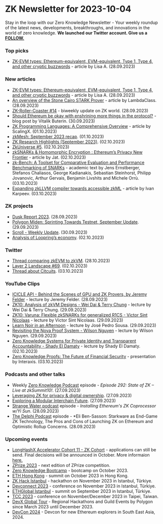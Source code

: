 # ZK Newsletter for 2023-10-04
Stay in the loop with our Zero Knowledge Newsletter - Your weekly roundup of the latest news, developments, breakthroughs, and innovations in the world of zero knowledge. **We launched our Twitter account. Give us a [FOLLOW.](https://twitter.com/ZKNewsletter)**

### Top picks
* [ZK-EVM types: Ethereum-equivalent, EVM-equivalent, Type 1, Type 4, and other cryptic buzzwords](https://taiko.mirror.xyz/j6KgY8zbGTlTnHRFGW6ZLVPuT0IV0_KmgowgStpA0K4) - article by Lisa A. (28.09.2023)

### New articles 
* [ZK-EVM types: Ethereum-equivalent, EVM-equivalent, Type 1, Type 4, and other cryptic buzzwords](https://taiko.mirror.xyz/j6KgY8zbGTlTnHRFGW6ZLVPuT0IV0_KmgowgStpA0K4) - article by Lisa A. (28.09.2023)
* [An overview of the Stone Cairo STARK Prover](https://blog.lambdaclass.com/overview-of-the-stone-prover/) - article by LambdaClass. (28.09.2023)
* [ZK-Roller-Coaster #14](https://taiko.mirror.xyz/tnK9MWMHera48IwCCcL9oS8ZPKFX17LY_VK4uJL-4g8) - biweekly update on ZK world. (28.09.2023)
* [Should Ethereum be okay with enshrining more things in the protocol?](https://vitalik.eth.limo/general/2023/09/30/enshrinement.html) - blog post by Vitalik Buterin. (30.09.2023)
* [ZK Programming Languages: A Comprehensive Overview](https://medium.com/@scalingx/zk-programming-languages-a-comprehensive-overview-a3046ea5e859) - article by ScalingX. (01.10.2023)
* [zkMesh: September 2023 recap](https://zkmesh.substack.com/p/zkmesh-sept-2023-recap). (01.10.2023)
* [ZK Research Highlights (September 2023)](https://zk.cryptography.land/p/zk-research-highlights-september). (02.10.2023)
* [ZkUniverse #5](https://medium.com/@ZkCampus/zkuniverse-5-58b71d1eb9a0). (02.10.2023)
* [zkSNARKs & Homomorphic Encryption : Ethereum’s Privacy New Frontier](https://medium.com/@jat9292/zksnarks-homomorphic-encryption-ethereums-privacy-new-frontier-b30357236a7a) - article by Jat. (02.10.2023)
* [zk-Bench: A Toolset for Comparative Evaluation and Performance Benchmarking of SNARKs](https://eprint.iacr.org/2023/1503.pdf) - academic text by Jens Ernstberger, Stefanos Chaliasos, George Kadianakis, Sebastian Steinhorst, Philipp Jovanovic, Arthur Gervais, Benjamin Livshits and Michele Orrù. (03.10.2023)
* [Expanding zkLLVM compiler towards accessible zkML](https://nil.foundation/blog/post/zkml_pipeline) - article by Ivan Karpeev. (03.10.2023)

### ZK projects
* [Dusk Report 2023](https://dusk.network/news/dusk-report-2023). (28.09.2023)
* [Polygon Miden: Sprinting Towards Testnet, September Update](https://polygon.technology/blog/polygon-miden-sprinting-towards-testnet-september-update). (29.09.2023)
* [Scroll - Weekly Update](https://twitter.com/Scroll_ZKP/status/1707893045042250128). (30.09.2023)
* [Analysis of Loopring’s economy](https://medium.com/@whdghk116/analysis-of-looprings-economy-4cd79c2fc308). (02.10.2023)

### Twitter
* [Thread comparing zkEVM to zkVM](https://twitter.com/ProjectZKM/status/1707416970944000133). (28.10.2023)
* [Layer 2 Landscape #69](https://twitter.com/bitsplaining/status/1708665052822380705). (02.10.2023)
* [Thread about Citcuits](https://twitter.com/taikoxyz/status/1709010424954581440). (03.10.2023)

### YouTube Clips
* [ICICLE API - Behind the Scenes of GPU and ZK Provers, by Jeremy Felder](https://www.youtube.com/watch?v=5EZCLFhZZxo) - lecture by Jeremy Felder. (28.09.2023)
* [ZK10: Analysis of zkVM Designs - Wei Dai & Terry Chung](https://www.youtube.com/watch?v=tWJZX-WmbeY) - lecture by Wei Dai & Terry Chung. (29.09.2023)
* [ZK10: Varuna: Flexible zkSNARKs for generalized R1CS - Victor Sint Nicolaas](https://www.youtube.com/watch?v=ZdHmk2cBlQ0) - lecture by Victor Sint Nicolaas. (29.09.2023)
* [Learn Noir in an Afternoon](https://www.youtube.com/watch?v=Js4JN_8sJ00) - lecture by José Pedro Sousa. (29.09.2023)
* [Revisiting the Nova Proof System - Wilson Nguyen](https://www.youtube.com/watch?v=h_PU7FZWiQk) - lecture by Wilson Nguyen. (29.09.2023)
* [Zero Knowledge Systems for Private Identity and Transparent Accountability - Shady El Damaty](https://www.youtube.com/watch?v=HWOkcj7QG3s) - lecture by Shady El Damaty. (02.10.2023)
* [Zero Knowledge Proofs: The Future of Financial Security](https://www.youtube.com/watch?v=U5EaYm4wm0M) - presentation by Interaxis. (03.10.2023)

### Podcasts and other talks
* Weekly [Zero Knowledge Podcast](https://zeroknowledge.fm/292-2/) episode - *Episode 292: State of ZK – Live at zkSummit10!*. (27.09.2023) 
* [Leveraging ZK for privacy & digital ownership](https://twitter.com/Scroll_ZKP/status/1707046888627654861). (27.09.2023)
* [Exploring a Modular Interchain Future](https://twitter.com/ZKValidator/status/1707061360834527241). (27.09.2023)
* [Strange Water podcast](https://open.spotify.com/episode/699BT0RlOde6qhhqtGxX5A?si=77dbcd7b40564bcd) episode - *Installing Ethereum's ZK Coprocessor w/Yi Sun*. (28.09.2023)
* [The Delphi Podcast](https://open.spotify.com/episode/2r3RXLPh4JCluxuugkVB5T?si=5428c435abe04ea6) episode - *Eli Ben-Sasson: Starkware as End-Game ZK Technology, The Pros and Cons of Launching ZK on Ethereum and Optimistic Rollup Concerns. (28.09.2023)

### Upcoming events
* [LongHashX Accelerator Cohort 11 - ZK Cohort](https://longhashventures.typeform.com/ZKCohort?typeform-source=t.co) - applications can still be send. Final decisions will be announced in October. More informaion [here.](https://www.longhash.vc/accelerator/zk-accelerator/)
* [ZPrize 2023](https://www.zprize.io/#2023) - next edition of ZPrize competition.
* [Zero Knowledge Bootcamp](https://www.rareskills.io/) - bootcamp on October 2023.
* [ETH Hong Kong](https://www.ethhongkong.co/) - summit on October 2023 in Hong Kong.
* [ZK Hack Istanbul](https://www.zkistanbul.com/) - hackathon on November 2023 in Istanbul, Türkiye.
* [Devconnect 2023](https://devconnect.org/) - conference on November 2023 in Istanbul, Türkiye.
* [ETHGlobal Istanbul](https://ethglobal.com/events/istanbul) - summit on September 2023 in Istanbul, Türkiye.
* [TCC 2023](https://tcc.iacr.org/2023/) - conference on November/December 2023 in Taipei, Taiwan.
* [DevX Global Tour](https://polygon.technology/blog/polygon-labs-announces-devx-global-tour) - Regional Hackathons and Guild Events by Polygon since March 2023 until December 2023.
* [DevCon 2024](https://devcon.org/) - Devcon for new Ethereum explorers in South East Asia, 2024.
